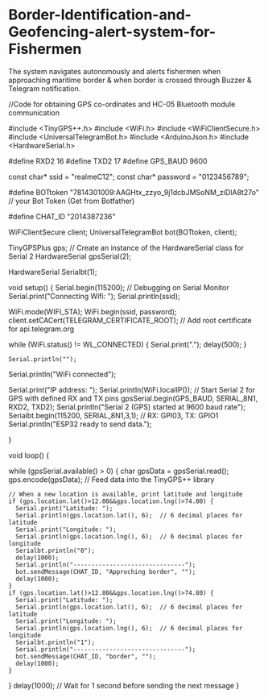 # Border-Identification-and-Geofencing-alert-system-for-Fishermen
The system navigates autonomously and alerts fishermen when approaching maritime border &amp; when border is crossed through Buzzer &amp; Telegram notification.

//Code for obtaining GPS co-ordinates and HC-05 Bluetooth module communication

#include <TinyGPS++.h>
#include <WiFi.h>
#include <WiFiClientSecure.h>
#include <UniversalTelegramBot.h>
#include <ArduinoJson.h>
#include <HardwareSerial.h>

#define RXD2 16
#define TXD2 17
#define GPS_BAUD 9600


const char* ssid = "realmeC12";
const char* password = "0123456789";

#define BOTtoken "7814301009:AAGHtx_zzyo_9j1dcbJMSoNM_ziDIA8t27o"  // your Bot Token (Get from Botfather)

#define CHAT_ID "2014387236"


WiFiClientSecure client;
UniversalTelegramBot bot(BOTtoken, client);

TinyGPSPlus gps;
// Create an instance of the HardwareSerial class for Serial 2
HardwareSerial gpsSerial(2);

HardwareSerial Serialbt(1);

void setup() {
  Serial.begin(115200); // Debugging on Serial Monitor
  Serial.print("Connecting Wifi: ");
  Serial.println(ssid);

  WiFi.mode(WIFI_STA);
  WiFi.begin(ssid, password);
  client.setCACert(TELEGRAM_CERTIFICATE_ROOT); // Add root certificate for api.telegram.org
  
  while (WiFi.status() != WL_CONNECTED) {
    Serial.print(".");
    delay(500);
  }

    Serial.println("");
  Serial.println("WiFi connected");

  
  Serial.print("IP address: ");
  Serial.println(WiFi.localIP());
  // Start Serial 2 for GPS with defined RX and TX pins
  gpsSerial.begin(GPS_BAUD, SERIAL_8N1, RXD2, TXD2);
  Serial.println("Serial 2 (GPS) started at 9600 baud rate");
  Serialbt.begin(115200, SERIAL_8N1,3,1); // RX: GPI03, TX: GPIO1
  Serial.println("ESP32 ready to send data.");

}

void loop() {
  
  while (gpsSerial.available() > 0) {
    char gpsData = gpsSerial.read();
    gps.encode(gpsData); // Feed data into the TinyGPS++ library

    // When a new location is available, print latitude and longitude
    if (gps.location.lat()>12.00&&gps.location.lng()>74.00) {
      Serial.print("Latitude: ");
      Serial.println(gps.location.lat(), 6);  // 6 decimal places for latitude
      Serial.print("Longitude: ");
      Serial.println(gps.location.lng(), 6);  // 6 decimal places for longitude
      Serialbt.println("0");
      delay(1000);
      Serial.println("-------------------------------");
      bot.sendMessage(CHAT_ID, "Approching border", "");
      delay(1000);
    }
    if (gps.location.lat()>12.80&&gps.location.lng()>74.80) {
      Serial.print("Latitude: ");
      Serial.println(gps.location.lat(), 6);  // 6 decimal places for latitude
      Serial.print("Longitude: ");
      Serial.println(gps.location.lng(), 6);  // 6 decimal places for longitude
      Serialbt.println("1");
      Serial.println("-------------------------------");
      bot.sendMessage(CHAT_ID, "border", "");
      delay(1000);
    }
    
  }
  delay(1000); // Wait for 1 second before sending the next message
}
